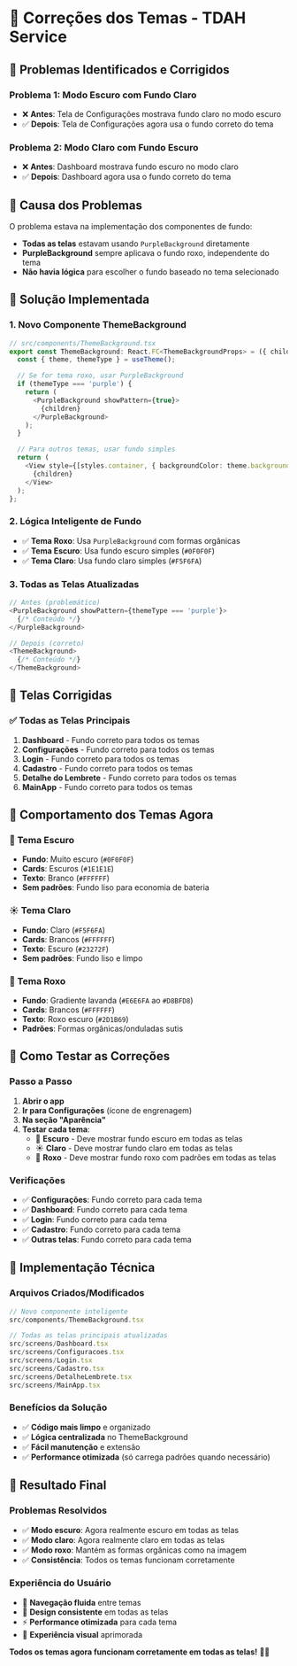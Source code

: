 # 🔧 Correções dos Temas - TDAH Service

## 🐛 **Problemas Identificados e Corrigidos**

### **Problema 1: Modo Escuro com Fundo Claro**
- ❌ **Antes**: Tela de Configurações mostrava fundo claro no modo escuro
- ✅ **Depois**: Tela de Configurações agora usa o fundo correto do tema

### **Problema 2: Modo Claro com Fundo Escuro**
- ❌ **Antes**: Dashboard mostrava fundo escuro no modo claro
- ✅ **Depois**: Dashboard agora usa o fundo correto do tema

## 🎯 **Causa dos Problemas**

O problema estava na implementação dos componentes de fundo:
- **Todas as telas** estavam usando `PurpleBackground` diretamente
- **PurpleBackground** sempre aplicava o fundo roxo, independente do tema
- **Não havia lógica** para escolher o fundo baseado no tema selecionado

## 🔧 **Solução Implementada**

### **1. Novo Componente ThemeBackground**
```typescript
// src/components/ThemeBackground.tsx
export const ThemeBackground: React.FC<ThemeBackgroundProps> = ({ children }) => {
  const { theme, themeType } = useTheme();

  // Se for tema roxo, usar PurpleBackground
  if (themeType === 'purple') {
    return (
      <PurpleBackground showPattern={true}>
        {children}
      </PurpleBackground>
    );
  }

  // Para outros temas, usar fundo simples
  return (
    <View style={[styles.container, { backgroundColor: theme.background.primary }]}>
      {children}
    </View>
  );
};
```

### **2. Lógica Inteligente de Fundo**
- ✅ **Tema Roxo**: Usa `PurpleBackground` com formas orgânicas
- ✅ **Tema Escuro**: Usa fundo escuro simples (`#0F0F0F`)
- ✅ **Tema Claro**: Usa fundo claro simples (`#F5F6FA`)

### **3. Todas as Telas Atualizadas**
```typescript
// Antes (problemático)
<PurpleBackground showPattern={themeType === 'purple'}>
  {/* Conteúdo */}
</PurpleBackground>

// Depois (correto)
<ThemeBackground>
  {/* Conteúdo */}
</ThemeBackground>
```

## 📱 **Telas Corrigidas**

### ✅ **Todas as Telas Principais**
1. **Dashboard** - Fundo correto para todos os temas
2. **Configurações** - Fundo correto para todos os temas
3. **Login** - Fundo correto para todos os temas
4. **Cadastro** - Fundo correto para todos os temas
5. **Detalhe do Lembrete** - Fundo correto para todos os temas
6. **MainApp** - Fundo correto para todos os temas

## 🎨 **Comportamento dos Temas Agora**

### **🌙 Tema Escuro**
- **Fundo**: Muito escuro (`#0F0F0F`)
- **Cards**: Escuros (`#1E1E1E`)
- **Texto**: Branco (`#FFFFFF`)
- **Sem padrões**: Fundo liso para economia de bateria

### **☀️ Tema Claro**
- **Fundo**: Claro (`#F5F6FA`)
- **Cards**: Brancos (`#FFFFFF`)
- **Texto**: Escuro (`#23272F`)
- **Sem padrões**: Fundo liso e limpo

### **🎨 Tema Roxo**
- **Fundo**: Gradiente lavanda (`#E6E6FA` ao `#D8BFD8`)
- **Cards**: Brancos (`#FFFFFF`)
- **Texto**: Roxo escuro (`#2D1B69`)
- **Padrões**: Formas orgânicas/onduladas sutis

## 🚀 **Como Testar as Correções**

### **Passo a Passo**
1. **Abrir o app**
2. **Ir para Configurações** (ícone de engrenagem)
3. **Na seção "Aparência"**
4. **Testar cada tema**:
   - 🌙 **Escuro** - Deve mostrar fundo escuro em todas as telas
   - ☀️ **Claro** - Deve mostrar fundo claro em todas as telas
   - 🎨 **Roxo** - Deve mostrar fundo roxo com padrões em todas as telas

### **Verificações**
- ✅ **Configurações**: Fundo correto para cada tema
- ✅ **Dashboard**: Fundo correto para cada tema
- ✅ **Login**: Fundo correto para cada tema
- ✅ **Cadastro**: Fundo correto para cada tema
- ✅ **Outras telas**: Fundo correto para cada tema

## 🔧 **Implementação Técnica**

### **Arquivos Criados/Modificados**
```typescript
// Novo componente inteligente
src/components/ThemeBackground.tsx

// Todas as telas principais atualizadas
src/screens/Dashboard.tsx
src/screens/Configuracoes.tsx
src/screens/Login.tsx
src/screens/Cadastro.tsx
src/screens/DetalheLembrete.tsx
src/screens/MainApp.tsx
```

### **Benefícios da Solução**
- ✅ **Código mais limpo** e organizado
- ✅ **Lógica centralizada** no ThemeBackground
- ✅ **Fácil manutenção** e extensão
- ✅ **Performance otimizada** (só carrega padrões quando necessário)

## 🎊 **Resultado Final**

### **Problemas Resolvidos**
- ✅ **Modo escuro**: Agora realmente escuro em todas as telas
- ✅ **Modo claro**: Agora realmente claro em todas as telas
- ✅ **Modo roxo**: Mantém as formas orgânicas como na imagem
- ✅ **Consistência**: Todos os temas funcionam corretamente

### **Experiência do Usuário**
- 🎯 **Navegação fluida** entre temas
- 🎨 **Design consistente** em todas as telas
- ⚡ **Performance otimizada** para cada tema
- 🎪 **Experiência visual** aprimorada

**Todos os temas agora funcionam corretamente em todas as telas!** 🎨✨ 